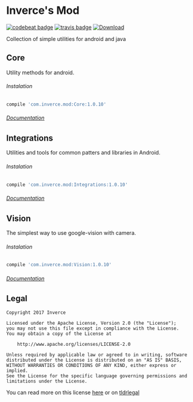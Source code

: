 # Inverce's Mod

[![codebeat badge](https://codebeat.co/badges/1aff48e2-2406-4f2b-9e63-6b63b983d2f0)](https://codebeat.co/projects/github-com-inverce-inverce-mod)
[![travis badge](https://travis-ci.org/inverce/Inverce-Mod.svg?branch=master)](https://travis-ci.org/inverce/Inverce-Mod.svg?branch=master)
[![Download](https://api.bintray.com/packages/inverce/Inverce-Mod/IM-Core/images/download.svg) ](https://bintray.com/inverce/Inverce-Mod/IM-Core/_latestVersion)



Collection of simple utilities for android and java

## Core

Utility methods for android.

###### Instalation
```gradle
compile 'com.inverce.mod:Core:1.0.10'
```
###### [Documentation](/docs/core)


## Integrations

Utilities and tools for common patters and libraries in Android.

###### Instalation
```gradle
compile 'com.inverce.mod:Integrations:1.0.10'
```
###### [Documentation](/docs/integrations)



## Vision

The simplest way to use google-vision with camera. 

###### Instalation
```gradle
compile 'com.inverce.mod:Vision:1.0.10'
```
###### [Documentation](/docs/vision)



## Legal 


```License
Copyright 2017 Inverce 

Licensed under the Apache License, Version 2.0 (the "License");
you may not use this file except in compliance with the License.
You may obtain a copy of the License at

    http://www.apache.org/licenses/LICENSE-2.0

Unless required by applicable law or agreed to in writing, software
distributed under the License is distributed on an "AS IS" BASIS,
WITHOUT WARRANTIES OR CONDITIONS OF ANY KIND, either express or implied.
See the License for the specific language governing permissions and
limitations under the License.
```

You can read more on this license [here](LICENSE) or on [tldrlegal](https://tldrlegal.com/license/apache-license-2.0-(apache-2.0))

